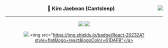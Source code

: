 <div align="center">
  
  <img align="right" src="https://github-readme-stats.vercel.app/api/top-langs/?username=seondal&theme=dracula&exclude_repo=Computer-Science-Engineering,clone-zoom&hide=Procfile&layout=compact&langs_count=10"/>
  
  ### 🐣 Kim Jaebean (Cantsleep)  
  ---
  <a href="https://hits.seeyoufarm.com"><img src="https://hits.seeyoufarm.com/api/count/incr/badge.svg?url=https%3A%2F%2Fgithub.com%2Fcantsleep18&count_bg=%23000000&title_bg=%23000000&icon=github.svg&icon_color=%23FFFFFF&title=Github&edge_flat=false"/></a>
  <a href="https://solved.ac/cantsleep"><img src="http://mazassumnida.wtf/api/mini/generate_badge?boj=cantsleep"/></a>
  
  <a><img src="https://img.shields.io/badge/JavaScript-323330?style=flat&logo=javascript&logoColor=F7DF1E"/></a> 
  <a><img src="https://img.shields.io/badge/React-20232A?style=flat&logo=react&logoColor=61DAFB"</a>
  <br>
 
</div>
